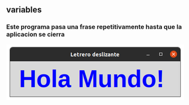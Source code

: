 ## variables

### Este programa pasa una frase repetitivamente hasta que la aplicacion se cierra

![variables](variables.png "variable")